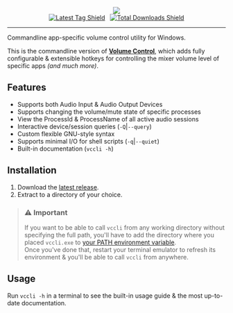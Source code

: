 <p align="center">
 <a href="https://github.com/radj307/volume-control-cli"><img src="https://i.imgur.com/lTPPocx.png"></a><br/>
 <a href="https://github.com/radj307/volume-control-cli/releases/latest"><img alt="Latest Tag Shield" src="https://img.shields.io/github/v/tag/radj307/volume-control-cli?label=Version&logo=github&style=flat-square"></a>&nbsp;&nbsp;&nbsp;<a href="https://github.com/radj307/volume-control-cli/releases"><img alt="Total Downloads Shield" src="https://img.shields.io/github/downloads/radj307/volume-control-cli/total?label=Downloads&logo=github&style=flat-square"></a>
</p>

***

Commandline app-specific volume control utility for Windows.  

This is the commandline version of **[Volume Control](https://github.com/radj307/volume-control)**, which adds fully configurable & extensible hotkeys for controlling the mixer volume level of specific apps *(and much more)*.  


## Features

- Supports both Audio Input & Audio Output Devices
- Supports changing the volume/mute state of specific processes
- View the ProcessId & ProcessName of all active audio sessions
- Interactive device/session queries (`-Q`|`--query`)
- Custom flexible GNU-style syntax
- Supports minimal I/O for shell scripts (`-q`|`--quiet`)
- Built-in documentation (`vccli -h`)


## Installation

 1. Download the [latest release](https://github.com/radj307/vccli).
 2. Extract to a directory of your choice.

> ### :warning: Important
> If you want to be able to call `vccli` from any working directory without specifying the full path, you'll have to add the directory where you placed `vccli.exe` to [your PATH environment variable](https://stackoverflow.com/a/44272417/8705305).  
> Once you've done that, restart your terminal emulator to refresh its environment & you'll be able to call `vccli` from anywhere.  

## Usage

Run `vccli -h` in a terminal to see the built-in usage guide & the most up-to-date documentation.  
